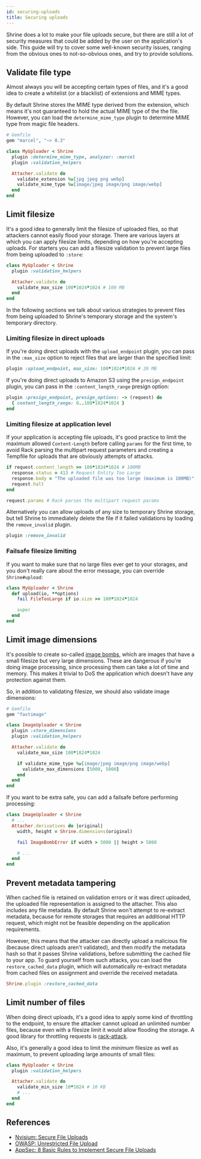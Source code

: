 ```yaml
---
id: securing-uploads
title: Securing uploads
---
```


Shrine does a lot to make your file uploads secure, but there are still a lot
of security measures that could be added by the user on the application's side.
This guide will try to cover some well-known security issues, ranging from the
obvious ones to not-so-obvious ones, and try to provide solutions.

## Validate file type

Almost always you will be accepting certain types of files, and it's a good
idea to create a whitelist (or a blacklist) of extensions and MIME types.

By default Shrine stores the MIME type derived from the extension, which means
it's not guaranteed to hold the actual MIME type of the the file. However, you
can load the `determine_mime_type` plugin to determine MIME type from magic
file headers.

```rb
# Gemfile
gem "marcel", "~> 0.3"
```
```rb
class MyUploader < Shrine
  plugin :determine_mime_type, analyzer: :marcel
  plugin :validation_helpers

  Attacher.validate do
    validate_extension %w[jpg jpeg png webp]
    validate_mime_type %w[image/jpeg image/png image/webp]
  end
end
```

## Limit filesize

It's a good idea to generally limit the filesize of uploaded files, so that
attackers cannot easily flood your storage. There are various layers at which
you can apply filesize limits, depending on how you're accepting uploads. For
starters you can add a filesize validation to prevent large files from being
uploaded to `:store`:

```rb
class MyUploader < Shrine
  plugin :validation_helpers

  Attacher.validate do
    validate_max_size 100*1024*1024 # 100 MB
  end
end
```

In the following sections we talk about various strategies to prevent files
from being uploaded to Shrine's temporary storage and the system's temporary
directory.

### Limiting filesize in direct uploads

If you're doing direct uploads with the `upload_endpoint` plugin, you can pass
in the `:max_size` option to reject files that are larger than the specified
limit:

```rb
plugin :upload_endpoint, max_size: 100*1024*1024 # 20 MB
```

If you're doing direct uploads to Amazon S3 using the `presign_endpoint`
plugin, you can pass in the `:content_length_range` presign option:

```rb
plugin :presign_endpoint, presign_options: -> (request) do
  { content_length_range: 0..100*1024*1024 }
end
```

### Limiting filesize at application level

If your application is accepting file uploads, it's good practice to limit the
maximum allowed `Content-Length` before calling `params` for the first time,
to avoid Rack parsing the multipart request parameters and creating a Tempfile
for uploads that are obviously attempts of attacks.

```rb
if request.content_length >= 100*1024*1024 # 100MB
  response.status = 413 # Request Entity Too Large
  response.body = "The uploaded file was too large (maximum is 100MB)"
  request.halt
end

request.params # Rack parses the multipart request params
```

Alternatively you can allow uploads of any size to temporary Shrine storage,
but tell Shrine to immediately delete the file if it failed validations by
loading the `remove_invalid` plugin.

```rb
plugin :remove_invalid
```

### Failsafe filesize limiting

If you want to make sure that no large files ever get to your storages, and you
don't really care about the error message, you can override `Shrine#upload`:

```rb
class MyUploader < Shrine
  def upload(io, **options)
    fail FileTooLarge if io.size >= 100*1024*1024

    super
  end
end
```

## Limit image dimensions

It's possible to create so-called [image bombs], which are images that have a
small filesize but very large dimensions. These are dangerous if you're doing
image processing, since processing them can take a lot of time and memory. This
makes it trivial to DoS the application which doesn't have any protection
against them.

So, in addition to validating filesize, we should also validate image
dimensions:

```rb
# Gemfile
gem "fastimage"
```
```rb
class ImageUploader < Shrine
  plugin :store_dimensions
  plugin :validation_helpers

  Attacher.validate do
    validate_max_size 100*1024*1024

    if validate_mime_type %w[image/jpeg image/png image/webp]
      validate_max_dimensions [5000, 5000]
    end
  end
end
```

If you want to be extra safe, you can add a failsafe before performing
processing:

```rb
class ImageUploader < Shrine
  # ...
  Attacher.derivatives do |original|
    width, height = Shrine.dimensions(original)

    fail ImageBombError if width > 5000 || height > 5000

    # ...
  end
end
```

## Prevent metadata tampering

When cached file is retained on validation errors or it was direct uploaded,
the uploaded file representation is assigned to the attacher. This also
includes any file metadata. By default Shrine won't attempt to re-extract
metadata, because for remote storages that requires an additional HTTP request,
which might not be feasible depending on the application requirements.

However, this means that the attacker can directly upload a malicious file
(because direct uploads aren't validated), and then modify the metadata hash so
that it passes Shrine validations, before submitting the cached file to your
app. To guard yourself from such attacks, you can load the
`restore_cached_data` plugin, which will automatically re-extract metadata from
cached files on assignment and override the received metadata.

```rb
Shrine.plugin :restore_cached_data
```

## Limit number of files

When doing direct uploads, it's a good idea to apply some kind of throttling to
the endpoint, to ensure the attacker cannot upload an unlimited number files,
because even with a filesize limit it would allow flooding the storage. A good
library for throttling requests is [rack-attack].

Also, it's generally a good idea to limit the *minimum* filesize as well as
maximum, to prevent uploading large amounts of small files:

```rb
class MyUploader < Shrine
  plugin :validation_helpers

  Attacher.validate do
    validate_min_size 10*1024 # 10 KB
    # ...
  end
end
```

## References

* [Nvisium: Secure File Uploads](https://nvisium.com/blog/2015/10/13/secure-file-uploads/)
* [OWASP: Unrestricted File Upload](https://www.owasp.org/index.php/Unrestricted_File_Upload)
* [AppSec: 8 Basic Rules to Implement Secure File Uploads](https://software-security.sans.org/blog/2009/12/28/8-basic-rules-to-implement-secure-file-uploads/)

[image bombs]: https://www.bamsoftware.com/hacks/deflate.html
[rack-attack]: https://github.com/kickstarter/rack-attack
